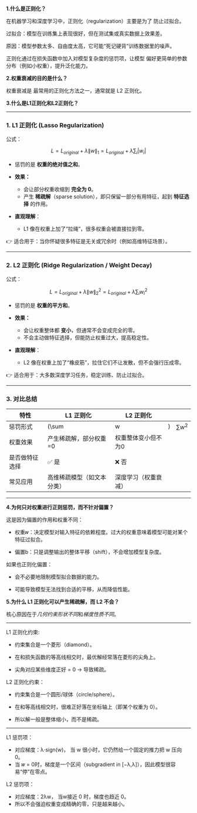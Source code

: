 **1.什么是正则化？**

在机器学习和深度学习中，正则化（regularization）主要是为了 防止过拟合。

过拟合：模型在训练集上表现很好，但在测试集或真实数据上效果差。

原因：模型参数太多、自由度太高，它可能“死记硬背”训练数据里的噪声。

正则化通过在损失函数中加入对模型复杂度的惩罚项，让模型 偏好更简单的参数分布（例如小权重），提升泛化能力。

**2.权重衰减的目的是什么？**

权重衰减是 最常用的正则化方法之一，通常就是 L2 正则化。

**3.什么是L1正则化和L2正则化？**

---

### 1. **L1 正则化 (Lasso Regularization)**

公式：

$$
L = L_{original} + \lambda \|w\|_1 = L_{original} + \lambda \sum_i |w_i|
$$

* 惩罚的是 **权重的绝对值之和**。
* **效果：**

  * 会让部分权重收缩到 **完全为 0**。
  * 产生 **稀疏解**（sparse solution），即只保留一部分有用特征，起到 **特征选择** 的作用。
* **直观理解**：

  * L1 像在权重上加了“拉绳”，很多权重会被直接拉到零。

👉 适合用于：当你怀疑很多特征是无关或冗余时（例如高维特征场景）。

---

### 2. **L2 正则化 (Ridge Regularization / Weight Decay)**

公式：

$$
L = L_{original} + \lambda \|w\|_2^2 = L_{original} + \lambda \sum_i w_i^2
$$

* 惩罚的是 **权重的平方和**。
* **效果：**

  * 会让权重整体都 **变小**，但通常不会变成完全的零。
  * 不会主动做特征选择，但能防止权重过大，提高稳定性。
* **直观理解**：

  * L2 像在权重上加了“橡皮筋”，拉住它们不让发散，但不会强行压成零。

👉 适合用于：大多数深度学习任务，稳定训练、防止过拟合。

---

### 3. **对比总结**

| 特性      | L1 正则化        | L2 正则化     |   |            |
| ------- | ------------- | ---------- | - | ---------- |
| 惩罚形式    | (\sum         | w          | ) | $\sum w^2$ |
| 权重效果    | 产生稀疏解，部分权重=0  | 权重整体变小但不为0 |   |            |
| 是否做特征选择 | ✅ 是           | ❌ 否        |   |            |
| 常见应用    | 高维稀疏模型（如文本分类） | 深度学习（权重衰减） |   |            |

---

**4.为何只对权重进行正则惩罚，而不针对偏置？**

这是因为偏置的作用和权重不同：

- 权重𝑤：决定模型对输入特征的依赖程度。过大的权重意味着模型可能对某个特征过拟合。

- 偏置b：只是调整输出的整体平移（shift），不会增加模型复杂度。

如果也正则化偏置：

- 会不必要地限制模型拟合数据的能力。

- 可能导致模型无法找到合适的平移，从而降低性能。

**5.为什么 L1 正则化可以产生稀疏解，而 L2 不会？**

核心原因在于*几何约束形状不同*和*梯度性质不同*。

---

L1 正则化约束:
- 约束集合是一个菱形（diamond）。

- 在和损失函数的等高线相交时，最优解经常落在菱形的尖角上。

- 尖角对应某些维度正好 = 0 → 导致稀疏。

L2 正则化约束：

- 约束集合是一个圆形/球体（circle/sphere）。

- 在和等高线相交时，很难正好落在坐标轴上（即某个权重为 0）。

- 所以解一般是整体缩小，而不是稀疏。

---

L1 惩罚项：

- 对应梯度：λ⋅sign(w)， 当 w 很小时，它仍然给一个固定的推力把 w 压向 0。
- 当 𝑤 = 0时，梯度是一个区间（subgradient in [−λ,λ]），因此模型很容易“停”在零点。

L2 惩罚项：

- 对应梯度：2λw， 当w接近 0 时，梯度也趋近 0。
- 所以不会强迫权重变成精确的零，只是越来越小。


